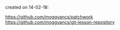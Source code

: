 created on 14-02-18:

https://github.com/moggyancs/patchwork <br>
https://github.com/moggyancs/git-lesson-repository
